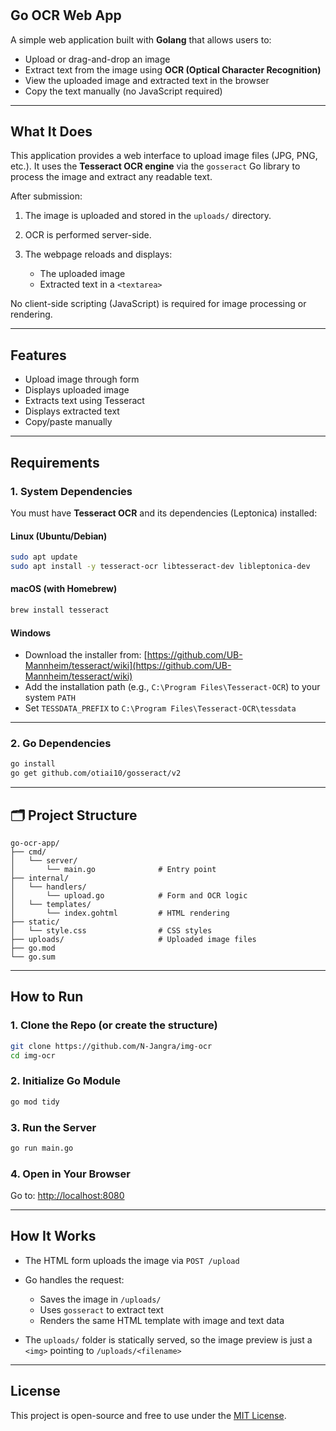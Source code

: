 #
##  Go OCR Web App

A simple web application built with **Golang** that allows users to:

* Upload or drag-and-drop an image
* Extract text from the image using **OCR (Optical Character Recognition)**
* View the uploaded image and extracted text in the browser
* Copy the text manually (no JavaScript required)

---

##  What It Does

This application provides a web interface to upload image files (JPG, PNG, etc.). It uses the **Tesseract OCR engine** via the `gosseract` Go library to process the image and extract any readable text.

After submission:

1. The image is uploaded and stored in the `uploads/` directory.
2. OCR is performed server-side.
3. The webpage reloads and displays:

   * The uploaded image
   * Extracted text in a `<textarea>`

No client-side scripting (JavaScript) is required for image processing or rendering.

---

##  Features

*  Upload image through form
*  Displays uploaded image
*  Extracts text using Tesseract
*  Displays extracted text
*  Copy/paste manually

---

##  Requirements

### 1. System Dependencies

You must have **Tesseract OCR** and its dependencies (Leptonica) installed:

####  Linux (Ubuntu/Debian)

```bash
sudo apt update
sudo apt install -y tesseract-ocr libtesseract-dev libleptonica-dev
```

####  macOS (with Homebrew)

```bash
brew install tesseract
```

####  Windows

* Download the installer from: [https://github.com/UB-Mannheim/tesseract/wiki](https://github.com/UB-Mannheim/tesseract/wiki)
* Add the installation path (e.g., `C:\Program Files\Tesseract-OCR`) to your system `PATH`
* Set `TESSDATA_PREFIX` to `C:\Program Files\Tesseract-OCR\tessdata`

---

### 2. Go Dependencies

```bash
go install
go get github.com/otiai10/gosseract/v2
```

---

## 🗂 Project Structure

```
go-ocr-app/
├── cmd/
│   └── server/
│       └── main.go              # Entry point
├── internal/
│   └── handlers/
│       └── upload.go            # Form and OCR logic
│   └── templates/
│       └── index.gohtml         # HTML rendering
├── static/
│   └── style.css                # CSS styles
├── uploads/                     # Uploaded image files
├── go.mod
└── go.sum
```

---

##  How to Run

### 1. Clone the Repo (or create the structure)

```bash
git clone https://github.com/N-Jangra/img-ocr
cd img-ocr
```

### 2. Initialize Go Module

```bash
go mod tidy
```

### 3. Run the Server

```bash
go run main.go
```

### 4. Open in Your Browser

Go to: [http://localhost:8080](http://localhost:8080)

---

##  How It Works

* The HTML form uploads the image via `POST /upload`
* Go handles the request:

  * Saves the image in `/uploads/`
  * Uses `gosseract` to extract text
  * Renders the same HTML template with image and text data
* The `uploads/` folder is statically served, so the image preview is just a `<img>` pointing to `/uploads/<filename>`

---

##  License

This project is open-source and free to use under the [MIT License](LICENSE).

#
